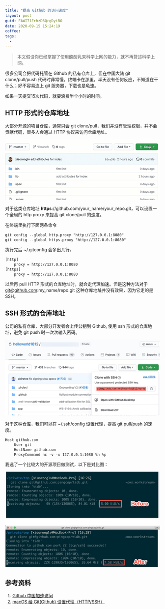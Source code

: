 ```yaml
---
title: "提高 Github 的访问速度"
layout: post
guid: FAWI71ErhzD6QrgDyiBO
date: 2020-09-15 15:24:19
coffee:
tags:
  -
---
```


> 本文假设你已经掌握了使用酸酸乳来科学上网的能力，就不再赘述科学上网。

很多公司会把代码托管在 Github 的私有仓库上，但在中国大陆 git clone/pull/push 代码时非常慢。终端卡在那里，半天没有任何反应，不知道在干什么；好不容易连上 git 服务器，下载也是龟速。

如果一天提交15次代码，就要浪费半个小时的时间。

##  HTTP 形式的仓库地址

大部分开源的项目仓库，通常只会 git clone/pull，我们并没有管理权限，并不会贡献代码，很多人会通过 HTTP 协议来访问仓库地址。

![](/media/files/2020/2020-09-15-git-clone.gif)

对于这类仓库地址 **https**://github.com/your_name/your_repo.git，可以设置一个全局的 http proxy 来提高 git clone/pull 的速度。

在终端里执行下面两条命令

```
git config --global http.proxy "http://127.0.0.1:8080"
git config --global https.proxy "http://127.0.0.1:8080"
```

执行完后 ~/.gitconfig 会多出几行。

```
[http]
	proxy = http://127.0.0.1:8080
[https]
	proxy = http://127.0.0.1:8080
```

以后再 pull HTTP 形式的仓库地址时，就会走代理加速。但是这种方法对于 git@github.com:my_name/repo.git 这种仓库地址并没有效果，因为它走的是 SSH。

## SSH 形式的仓库地址

公司的私有仓库，大部分开发者会上传公钥到 Github, 使用 ssh 形式的仓库地址，避免 git push 时一次次输入密码。

![](/media/files/2020/2020-09-15-ssh.jpg)

对于这种仓库，我们可以在 ~/.ssh/config 设置代理，提高 git pull/push 的速度。

```
Host github.com
    User git
    HostName github.com
    ProxyCommand nc -v -x 127.0.0.1:1080 %h %p
```


我选了一个比较大的开源项目做测试，以下是对比图：

![](/media/files/2020/2020-09-15-git-clone-2.jpg)

## 参考资料

1. [Github 中国加速访问](https://github.com/chenxuhua/issues-blog/issues/3#issuecomment-625405802)
2. [macOS 给 Git(Github) 设置代理（HTTP/SSH）](https://gist.github.com/chuyik/02d0d37a49edc162546441092efae6a1)


